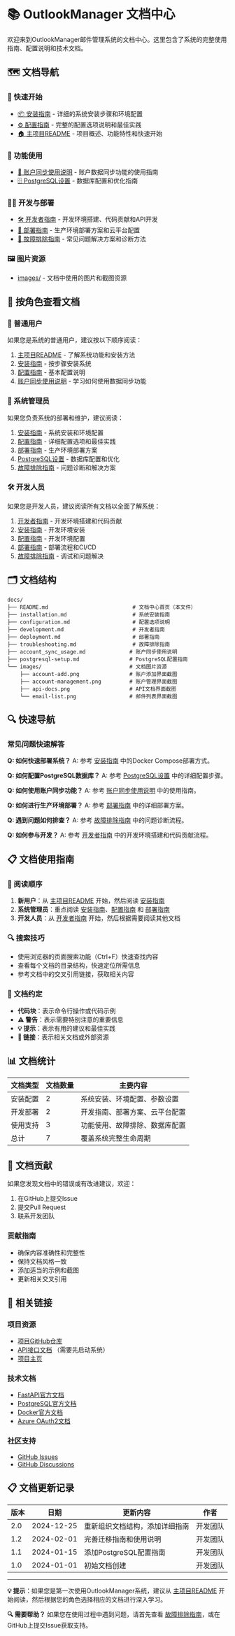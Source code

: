 # 📚 OutlookManager 文档中心

欢迎来到OutlookManager邮件管理系统的文档中心。这里包含了系统的完整使用指南、配置说明和技术文档。

## 🗺️ 文档导航

### 🚀 快速开始
- [📦 安装指南](installation.md) - 详细的系统安装步骤和环境配置
- [⚙️ 配置指南](configuration.md) - 完整的配置选项说明和最佳实践
- [🏠 主项目README](../README.md) - 项目概述、功能特性和快速开始

### 📖 功能使用
- [📧 账户同步使用说明](account_sync_usage.md) - 账户数据同步功能的使用指南
- [🗄️ PostgreSQL设置](postgresql-setup.md) - 数据库配置和优化指南

### 👨‍💻 开发与部署
- [🛠️ 开发者指南](development.md) - 开发环境搭建、代码贡献和API开发
- [🚀 部署指南](deployment.md) - 生产环境部署方案和云平台配置
- [🔧 故障排除指南](troubleshooting.md) - 常见问题解决方案和诊断方法

### 🖼️ 图片资源
- [images/](images/) - 文档中使用的图片和截图资源

## 🎯 按角色查看文档

### 👤 普通用户
如果您是系统的普通用户，建议按以下顺序阅读：
1. [主项目README](../README.md) - 了解系统功能和安装方法
2. [安装指南](installation.md) - 按步骤安装系统
3. [配置指南](configuration.md) - 基本配置说明
4. [账户同步使用说明](account_sync_usage.md) - 学习如何使用数据同步功能

### 🔧 系统管理员
如果您负责系统的部署和维护，建议阅读：
1. [安装指南](installation.md) - 系统安装和环境配置
2. [配置指南](configuration.md) - 详细配置选项和最佳实践
3. [部署指南](deployment.md) - 生产环境部署方案
4. [PostgreSQL设置](postgresql-setup.md) - 数据库配置和优化
5. [故障排除指南](troubleshooting.md) - 问题诊断和解决方案

### 🛠️ 开发人员
如果您是开发人员，建议阅读所有文档以全面了解系统：
1. [开发者指南](development.md) - 开发环境搭建和代码贡献
2. [安装指南](installation.md) - 开发环境安装
3. [配置指南](configuration.md) - 开发环境配置
4. [部署指南](deployment.md) - 部署流程和CI/CD
5. [故障排除指南](troubleshooting.md) - 调试和问题解决

## 🗂️ 文档结构

```
docs/
├── README.md                           # 文档中心首页（本文件）
├── installation.md                     # 系统安装指南
├── configuration.md                    # 配置选项说明
├── development.md                      # 开发者指南
├── deployment.md                       # 部署指南
├── troubleshooting.md                  # 故障排除指南
├── account_sync_usage.md              # 账户同步使用说明
├── postgresql-setup.md                # PostgreSQL配置指南
└── images/                            # 文档图片资源
    ├── account-add.png                # 账户添加界面截图
    ├── account-management.png         # 账户管理界面截图
    ├── api-docs.png                   # API文档界面截图
    └── email-list.png                 # 邮件列表界面截图
```

## 🔍 快速导航

### 常见问题快速解答

**Q: 如何快速部署系统？**
A: 参考 [安装指南](installation.md) 中的Docker Compose部署方式。

**Q: 如何配置PostgreSQL数据库？**
A: 参考 [PostgreSQL设置](postgresql-setup.md) 中的详细配置步骤。

**Q: 如何使用账户同步功能？**
A: 参考 [账户同步使用说明](account_sync_usage.md) 中的使用指南。

**Q: 如何进行生产环境部署？**
A: 参考 [部署指南](deployment.md) 中的详细部署方案。

**Q: 遇到问题如何排查？**
A: 参考 [故障排除指南](troubleshooting.md) 中的问题诊断流程。

**Q: 如何参与开发？**
A: 参考 [开发者指南](development.md) 中的开发环境搭建和代码贡献流程。

## 📋 文档使用指南

### 📖 阅读顺序
1. **新用户**：从 [主项目README](../README.md) 开始，然后阅读 [安装指南](installation.md)
2. **系统管理员**：重点阅读 [安装指南](installation.md)、[配置指南](configuration.md) 和 [部署指南](deployment.md)
3. **开发人员**：从 [开发者指南](development.md) 开始，然后根据需要阅读其他文档

### 🔍 搜索技巧
- 使用浏览器的页面搜索功能（Ctrl+F）快速查找内容
- 查看每个文档的目录结构，快速定位所需信息
- 参考文档中的交叉引用链接，获取相关内容

### 📝 文档约定
- **代码块**：表示命令行操作或代码示例
- **⚠️ 警告**：表示需要特别注意的重要信息
- **💡 提示**：表示有用的建议和最佳实践
- **🔗 链接**：表示相关文档或外部资源

## 📊 文档统计

| 文档类型 | 文档数量 | 主要内容 |
|---------|---------|----------|
| 安装配置 | 2 | 系统安装、环境配置、参数设置 |
| 开发部署 | 2 | 开发指南、部署方案、云平台配置 |
| 使用支持 | 3 | 功能使用、故障排除、数据库配置 |
| 总计 | 7 | 覆盖系统完整生命周期 |

## 📝 文档贡献

如果您发现文档中的错误或有改进建议，欢迎：
1. 在GitHub上提交Issue
2. 提交Pull Request
3. 联系开发团队

### 贡献指南
- 确保内容准确性和完整性
- 保持文档风格一致
- 添加适当的示例和截图
- 更新相关交叉引用

## 🔗 相关链接

### 项目资源
- [项目GitHub仓库](https://github.com/your-repo/OutlookManager)
- [API接口文档](http://localhost:8000/docs) （需要先启动系统）
- [项目主页](../README.md)

### 技术文档
- [FastAPI官方文档](https://fastapi.tiangolo.com/)
- [PostgreSQL官方文档](https://www.postgresql.org/docs/)
- [Docker官方文档](https://docs.docker.com/)
- [Azure OAuth2文档](https://docs.microsoft.com/en-us/azure/active-directory/develop/v2-oauth2-auth-code-flow)

### 社区支持
- [GitHub Issues](https://github.com/your-repo/OutlookManager/issues)
- [GitHub Discussions](https://github.com/your-repo/OutlookManager/discussions)

## 📋 文档更新记录

| 版本 | 日期 | 更新内容 | 作者 |
|------|------|----------|------|
| 2.0 | 2024-12-25 | 重新组织文档结构，添加详细指南 | 开发团队 |
| 1.2 | 2024-02-01 | 完善迁移指南和使用说明 | 开发团队 |
| 1.1 | 2024-01-15 | 添加PostgreSQL配置指南 | 开发团队 |
| 1.0 | 2024-01-01 | 初始文档创建 | 开发团队 |

---

**💡 提示**：如果您是第一次使用OutlookManager系统，建议从 [主项目README](../README.md) 开始阅读，然后根据您的角色选择相应的文档进行深入学习。

**🔍 需要帮助？** 如果您在使用过程中遇到问题，请首先查看 [故障排除指南](troubleshooting.md)，或在GitHub上提交Issue获取支持。
